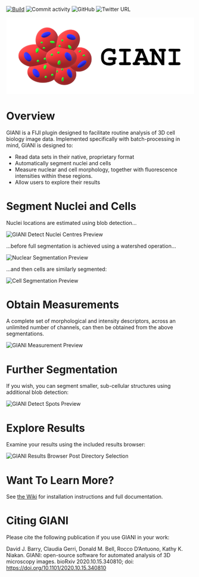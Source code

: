 [![Build](https://github.com/djpbarry/Giani/actions/workflows/maven.yml/badge.svg)](https://github.com/djpbarry/Giani/actions/workflows/maven.yml) ![Commit activity](https://img.shields.io/github/commit-activity/y/djpbarry/giani?style=plastic) ![GitHub](https://img.shields.io/github/license/djpbarry/giani?color=green&style=plastic) ![Twitter URL](https://img.shields.io/twitter/url?style=social&url=https%3A%2F%2Fjournals.biologists.com%2Fjcs%2Farticle%2F135%2F10%2Fjcs259511%2F275435%2FGIANI-open-source-software-for-automated-analysis)

![GIANI Icon](assets/GianiIcon.png)

# Overview

GIANI is a FIJI plugin designed to facilitate routine analysis of 3D cell biology image data. Implemented specifically with batch-processing in mind, GIANI is designed to:

* Read data sets in their native, proprietary format
* Automatically segment nuclei and cells
* Measure nuclear and cell morphology, together with fluorescence intensities within these regions.
* Allow users to explore their results

# Segment Nuclei and Cells

Nuclei locations are estimated using blob detection...

![GIANI Detect Nuclei Centres Preview](https://raw.githubusercontent.com/wiki/djpbarry/Giani/images/GIANI_Detect_Nuclei_Centres_Preview.PNG)

...before full segmentation is achieved using a watershed operation...

![Nuclear Segmentation Preview](https://raw.githubusercontent.com/wiki/djpbarry/Giani/images/GIANI_Segment_Nuclei_Preview.PNG)


...and then cells are similarly segmented:

![Cell Segmentation Preview](
https://raw.githubusercontent.com/wiki/djpbarry/Giani/images/GIANI_Segment_Cells_Preview.PNG)

# Obtain Measurements

A complete set of morphological and intensity descriptors, across an unlimited number of channels, can then be obtained from the above segmentations.

![GIANI Measurement Preview](https://raw.githubusercontent.com/wiki/djpbarry/Giani/images/GIANI_Measurement_Preview.PNG)

# Further Segmentation

If you wish, you can segment smaller, sub-cellular structures using additional blob detection:

![GIANI Detect Spots Preview](https://raw.githubusercontent.com/wiki/djpbarry/Giani/images/GIANI_Detect_Spots_Preview.PNG)

# Explore Results

Examine your results using the included results browser:

![GIANI Results Browser Post Directory Selection](
https://raw.githubusercontent.com/wiki/djpbarry/Giani/images/GIANI_Results_Browser_Final.PNG)

# Want To Learn More?

See [the Wiki](https://github.com/djpbarry/Giani/wiki) for installation instructions and full documentation.


# Citing GIANI

Please cite the following publication if you use GIANI in your work:

David J. Barry, Claudia Gerri, Donald M. Bell, Rocco D’Antuono, Kathy K. Niakan. GIANI: open-source software for automated analysis of 3D microscopy images. bioRxiv 2020.10.15.340810; doi: https://doi.org/10.1101/2020.10.15.340810 
